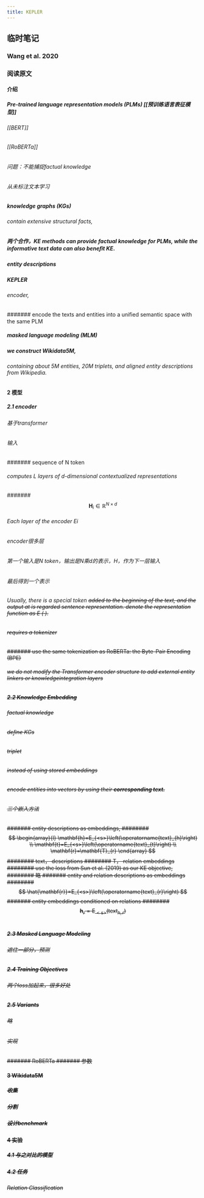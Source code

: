 ```yaml
---
title: KEPLER
---
```


## 临时笔记
### Wang et al. 2020
### 阅读原文
#### 介绍
##### Pre-trained language representation models (PLMs) [[预训练语言表征模型]]
###### [[BERT]]
###### [[RoBERTa]]
###### 问题：不能捕捉factual knowledge
###### 从未标注文本学习
##### knowledge graphs (KGs)
###### contain extensive structural facts,
##### 两个合作，KE methods can provide factual knowledge for PLMs, while the informative text data can also beneﬁt KE.
##### entity descriptions
##### KEPLER
###### encoder,
####### encode the texts and entities into a uniﬁed semantic space with the same PLM
##### masked language modeling (MLM)
##### we construct Wikidata5M,
###### containing about 5M entities, 20M triplets, and aligned entity descriptions from Wikipedia.
#### 2 模型
##### 2.1 encoder
###### 基于transformer
###### 输入
####### sequence of N token
###### computes L layers of d-dimensional contextualized representations
#######
$$
\mathbf{H}_{i} \in \mathbb{R}^{N \times d}
$$
###### Each layer of the encoder Ei
###### encoder很多层
###### 第一个输入是N token，输出是N乘d的表示，H，作为下一层输入
###### 最后得到一个表示
###### Usually, there is a special token <s> added to the beginning of the text, and the output at <s> is regarded sentence representation. denote the representation function as E <s>(·).
###### requires a tokenizer
####### use the same tokenization as RoBERTa: the Byte-Pair Encoding (BPE)
###### we do not modify the Transformer encoder structure to add external entity linkers or knowledgeintegration layers
##### 2.2 Knowledge Embedding
###### factual knowledge
###### deﬁne KGs
###### triplet
###### instead of using stored embeddings
###### encode entities into vectors by using their **corresponding text.**
###### 三个嵌入方法
####### entity descriptions as embeddings,
########
$$
\begin{array}{l}
\mathbf{h}=E_{<s>}\left(\operatorname{text}_{h}\right) \\
\mathbf{t}=E_{<s>}\left(\operatorname{text}_{t}\right) \\
\mathbf{r}=\mathbf{T}_{r}
\end{array}
$$
######## text， descriptions
######## T， relation embeddings
######## use the loss from Sun et al. (2019) as our KE objective,
######## 略
####### entity and relation descriptions as embeddings
######## 
$$
\hat{\mathbf{r}}=E_{<s>}\left(\operatorname{text}_{r}\right)
$$
####### entity embeddings conditioned on relations
########
$$
\mathbf{h}_{r}=\mathrm{E}_{<\mathrm{s}>}\left(\operatorname{text}_{h, r}\right)
$$
#
##### 2.3 Masked Language Modeling
###### 遮住一部分，预测
##### 2.4 Training Objectives
###### 两个loss加起来，很多好处
##### 2.5 Variants
###### 略
###### 实现
####### RoBERTa
####### 参数
#### 3 Wikidata5M
##### 收集
##### 分割
##### 设计benchmark
#### 4 实验
##### 4.1 与之对比的模型
##### 4.2 任务
###### Relation Classiﬁcation
######
